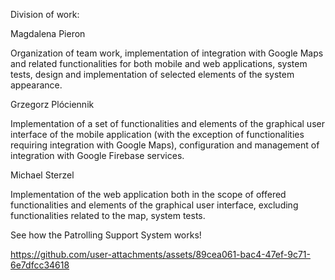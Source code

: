 Division of work:


Magdalena Pieron

Organization of team work, implementation of integration with Google Maps and related functionalities for both mobile and web applications, system tests, design and implementation of selected elements of the system appearance.

Grzegorz Plóciennik

Implementation of a set of functionalities and elements of the graphical user interface of the mobile application (with the exception of functionalities requiring integration with Google Maps), configuration and management of integration with Google Firebase services.

Michael Sterzel

Implementation of the web application both in the scope of offered functionalities and elements of the graphical user interface, excluding functionalities related to the map, system tests.


See how the Patrolling Support System works!




https://github.com/user-attachments/assets/89cea061-bac4-47ef-9c71-6e7dfcc34618

